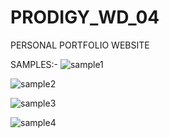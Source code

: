 # PRODIGY_WD_04
PERSONAL PORTFOLIO WEBSITE

SAMPLES:-
![sample1](https://github.com/itzmesarvesh04/PRODIGY_WD_04/assets/134228231/5095532d-a554-4347-8ed7-829192bff192)

![sample2](https://github.com/itzmesarvesh04/PRODIGY_WD_04/assets/134228231/be1d0279-e951-4150-9300-1b3a496ab36a)

![sample3](https://github.com/itzmesarvesh04/PRODIGY_WD_04/assets/134228231/bd97e50b-ed09-4470-851e-2492411e8b44)

![sample4](https://github.com/itzmesarvesh04/PRODIGY_WD_04/assets/134228231/cc93a03b-a960-40bd-b8bc-ab1d197f2457)
